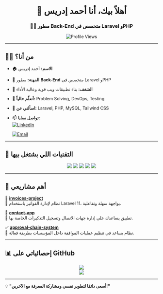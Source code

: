 <h1 align="center">👋 أهلاً بيك، أنا أحمد إدريس</h1>  
<h3 align="center">👨‍💻 مطور Back-End متخصص في Laravel وPHP</h3>  

<p align="center">
  <img src="https://komarev.com/ghpvc/?username=ahmed-on391&label=Profile%20Views&color=0e75b6&style=flat" alt="Profile Views" />
</p>  

---

## 👨‍💻 **من أنا؟**  
- 🏠 **الاسم:** أحمد إدريس  
- 💼 **المهنة:** مطور **Back-End** متخصص في Laravel وPHP  
- 🚀 **الشغف:** بناء تطبيقات ويب قوية وعالية الأداء  
- 🌱 **أتعلّم حالياً:** Problem Solving, DevOps, Testing  
- 💬 **اسألني عن:** Laravel, PHP, MySQL, Tailwind CSS  
- 📫 **تواصل معايا:**  
  [![LinkedIn](https://img.shields.io/badge/LinkedIn-0077B5?style=for-the-badge&logo=linkedin&logoColor=white)](www.linkedin.com/in/ahmed-edress-627b56238)
  
  [![Email](https://img.shields.io/badge/Email-D14836?style=for-the-badge&logo=gmail&logoColor=white)](mailto:ahmededress111@gmail.com)  

---

## 🔧 **التقنيات اللي بشتغل بيها**  
<p align="center">
  <img src="https://img.shields.io/badge/PHP-777BB4?style=for-the-badge&logo=php&logoColor=white" />
  <img src="https://img.shields.io/badge/Laravel-FF2D20?style=for-the-badge&logo=laravel&logoColor=white" />
  <img src="https://img.shields.io/badge/MySQL-4479A1?style=for-the-badge&logo=mysql&logoColor=white" />
  <img src="https://img.shields.io/badge/Tailwind%20CSS-38B2AC?style=for-the-badge&logo=tailwind-css&logoColor=white" />
  <img src="https://img.shields.io/badge/Docker-2496ED?style=for-the-badge&logo=docker&logoColor=white" />
</p>  

---

## 📂 **أهم مشاريعي**  
🚀 **[invoices-project](https://github.com/ahmed-on391/invoices_project.git)**  
🔹 نظام لإدارة الفواتير باستخدام Laravel 11، بواجهة سهلة وتفاعلية.  

🔗 **[contact-app](https://github.com/ahmed-on391/contact-app)**  
🔹 تطبيق يساعدك على إدارة جهات الاتصال وتسجيل التذكيرات الخاصة بها.  

✅ **[approval-chain-system](https://github.com/ahmed-on391/approval-chain-system)**  
🔹 نظام يساعد في تنظيم عمليات الموافقة داخل المؤسسات بطريقة فعالة.  

---

## 📊 **إحصائياتي على GitHub**  
<p align="center">
  <img src="https://github-readme-stats.vercel.app/api?username=ahmed-on391&show_icons=true&theme=radical" />
  <br>
  <img src="https://github-readme-streak-stats.herokuapp.com/?user=ahmed-on391&theme=radical" />
</p>  

---

💡 **"أسعى دائمًا لتطوير نفسي ومشاركة المعرفة مع الآخرين!"**  
